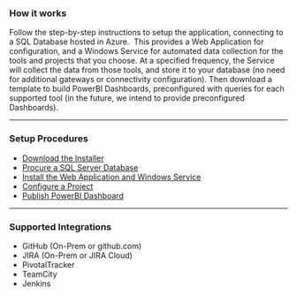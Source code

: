 ### How it works
Follow the step-by-step instructions to setup the application, connecting to a SQL Database hosted in Azure.  This provides a Web Application for configuration, and a Windows Service for automated data collection for the tools and projects that you choose.  At a specified frequency, the Service will collect the data from those tools, and store it to your database (no need for additional gateways or connectivity configuration).  Then download a template to build PowerBI Dashboards, preconfigured with queries for each supported tool (in the future, we intend to provide preconfigured Dashboards).

---

### Setup Procedures
- <a href="mailto:admin@hiveapps.io?subject=HivePro: Evaluation Request&body=Please sent me a link to download the HivePro Installer.">Download the Installer</a>
- [Procure a SQL Server Database](SQL-Server-Setup)
- [Install the Web Application and Windows Service](Install.md)
- [Configure a Project](Install.md#add-a-project)
- [Publish PowerBI Dashboard](Publish-PowerBI-Dashboard.md)

---

### Supported Integrations
- GitHub (On-Prem or github.com)
- JIRA (On-Prem or JIRA Cloud)
- PivotalTracker
- TeamCity
- Jenkins
